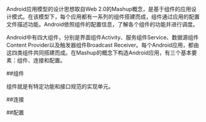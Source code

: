 Android应用模型的设计思想取自Web 2.0的Mashup概念，是基于组件的应用设计模式。在该模型下，每个应用都有一系列的组件搭建而成，组件通过应用的配置文件描述功能。Android依照组件的配置信息，了解各个组件的功能并进行调度。

Android中有四大组件，分别是界面组件Activity、服务组件Service、数据源组件Content Provider以及触发器组件Broadcast Receiver。每个Android应用，都由这四类组件共同搭建而成。在Mashup的概念下构造Android应用，有三个基本要素：组件、连接和配置。

##组件

组件就是有特定功能和接口规范的实现单元。

##连接

##配置
